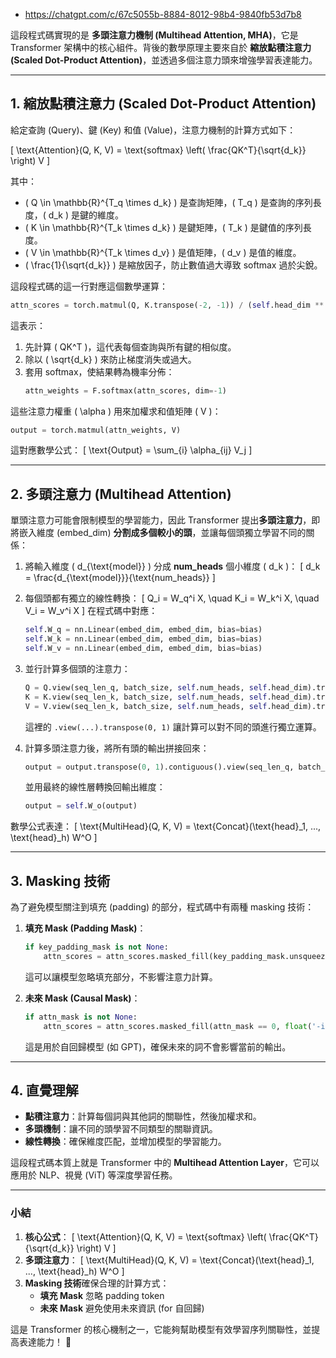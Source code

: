 * https://chatgpt.com/c/67c5055b-8884-8012-98b4-9840fb53d7b8

這段程式碼實現的是 **多頭注意力機制 (Multihead Attention, MHA)**，它是 Transformer 架構中的核心組件。背後的數學原理主要來自於 **縮放點積注意力 (Scaled Dot-Product Attention)**，並透過多個注意力頭來增強學習表達能力。  

---

## **1. 縮放點積注意力 (Scaled Dot-Product Attention)**  
給定查詢 (Query)、鍵 (Key) 和值 (Value)，注意力機制的計算方式如下：  

\[
\text{Attention}(Q, K, V) = \text{softmax} \left( \frac{QK^T}{\sqrt{d_k}} \right) V
\]

其中：
- \( Q \in \mathbb{R}^{T_q \times d_k} \) 是查詢矩陣，\( T_q \) 是查詢的序列長度，\( d_k \) 是鍵的維度。
- \( K \in \mathbb{R}^{T_k \times d_k} \) 是鍵矩陣，\( T_k \) 是鍵值的序列長度。
- \( V \in \mathbb{R}^{T_k \times d_v} \) 是值矩陣，\( d_v \) 是值的維度。
- \( \frac{1}{\sqrt{d_k}} \) 是縮放因子，防止數值過大導致 softmax 過於尖銳。

這段程式碼的這一行對應這個數學運算：

```python
attn_scores = torch.matmul(Q, K.transpose(-2, -1)) / (self.head_dim ** 0.5)
```

這表示：
1. 先計算 \( QK^T \)，這代表每個查詢與所有鍵的相似度。
2. 除以 \( \sqrt{d_k} \) 來防止梯度消失或過大。
3. 套用 softmax，使結果轉為機率分佈：
   ```python
   attn_weights = F.softmax(attn_scores, dim=-1)
   ```

這些注意力權重 \( \alpha \) 用來加權求和值矩陣 \( V \)：

```python
output = torch.matmul(attn_weights, V)
```

這對應數學公式：
\[
\text{Output} = \sum_{i} \alpha_{ij} V_j
\]

---

## **2. 多頭注意力 (Multihead Attention)**  
單頭注意力可能會限制模型的學習能力，因此 Transformer 提出**多頭注意力**，即將嵌入維度 (embed_dim) **分割成多個較小的頭**，並讓每個頭獨立學習不同的關係：

1. 將輸入維度 \( d_{\text{model}} \) 分成 **num_heads** 個小維度 \( d_k \)：
   \[
   d_k = \frac{d_{\text{model}}}{\text{num\_heads}}
   \]

2. 每個頭都有獨立的線性轉換：
   \[
   Q_i = W_q^i X, \quad K_i = W_k^i X, \quad V_i = W_v^i X
   \]
   在程式碼中對應：
   ```python
   self.W_q = nn.Linear(embed_dim, embed_dim, bias=bias)
   self.W_k = nn.Linear(embed_dim, embed_dim, bias=bias)
   self.W_v = nn.Linear(embed_dim, embed_dim, bias=bias)
   ```

3. 並行計算多個頭的注意力：
   ```python
   Q = Q.view(seq_len_q, batch_size, self.num_heads, self.head_dim).transpose(0, 1)
   K = K.view(seq_len_k, batch_size, self.num_heads, self.head_dim).transpose(0, 1)
   V = V.view(seq_len_k, batch_size, self.num_heads, self.head_dim).transpose(0, 1)
   ```
   這裡的 `.view(...).transpose(0, 1)` 讓計算可以對不同的頭進行獨立運算。

4. 計算多頭注意力後，將所有頭的輸出拼接回來：
   ```python
   output = output.transpose(0, 1).contiguous().view(seq_len_q, batch_size, embed_dim)
   ```
   並用最終的線性層轉換回輸出維度：
   ```python
   output = self.W_o(output)
   ```

數學公式表達：
\[
\text{MultiHead}(Q, K, V) = \text{Concat}(\text{head}_1, ..., \text{head}_h) W^O
\]

---

## **3. Masking 技術**  
為了避免模型關注到填充 (padding) 的部分，程式碼中有兩種 masking 技術：
1. **填充 Mask (Padding Mask)**：
   ```python
   if key_padding_mask is not None:
       attn_scores = attn_scores.masked_fill(key_padding_mask.unsqueeze(1).unsqueeze(2), float('-inf'))
   ```
   這可以讓模型忽略填充部分，不影響注意力計算。

2. **未來 Mask (Causal Mask)**：
   ```python
   if attn_mask is not None:
       attn_scores = attn_scores.masked_fill(attn_mask == 0, float('-inf'))
   ```
   這是用於自回歸模型 (如 GPT)，確保未來的詞不會影響當前的輸出。

---

## **4. 直覺理解**
- **點積注意力**：計算每個詞與其他詞的關聯性，然後加權求和。
- **多頭機制**：讓不同的頭學習不同類型的關聯資訊。
- **線性轉換**：確保維度匹配，並增加模型的學習能力。

這段程式碼本質上就是 Transformer 中的 **Multihead Attention Layer**，它可以應用於 NLP、視覺 (ViT) 等深度學習任務。

---

### **小結**
1. **核心公式**：
   \[
   \text{Attention}(Q, K, V) = \text{softmax} \left( \frac{QK^T}{\sqrt{d_k}} \right) V
   \]
2. **多頭注意力**：
   \[
   \text{MultiHead}(Q, K, V) = \text{Concat}(\text{head}_1, ..., \text{head}_h) W^O
   \]
3. **Masking 技術**確保合理的計算方式：
   - **填充 Mask** 忽略 padding token
   - **未來 Mask** 避免使用未來資訊 (for 自回歸)

這是 Transformer 的核心機制之一，它能夠幫助模型有效學習序列關聯性，並提高表達能力！ 🚀